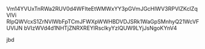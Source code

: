 Vm14YVUxTnRWa2RUV0d4WFlteEtWMWxYY3pGVmJGcHlWV3RPVlZKclZqVlVi
RlpQWVcxS1ZrNVlWbFpTCmJFWXpWWHBDVDJSRk1WaGpSMnhyQ21WcVFUVlJN
bVIzWVd4d1NHTjZNRXREYlRsclkyYzlQUW9LYjJsNgoKYnV4

jbd
